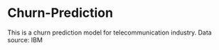 # Churn-Prediction
This is a churn prediction model for telecommunication industry.
Data source: IBM
